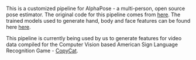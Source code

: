 This is a customized pipeline for AlphaPose - a multi-person, open source pose estimator. The original code for this pipeline comes from <a href=https://github.com/MVIG-SJTU/AlphaPose/tree/master>here</a>. The trained models used to generate hand, body and face features can be found here <a href=https://github.com/MVIG-SJTU/AlphaPose/tree/pytorch#installation>here</a>. 

This pipeline is currently being used by us to generate features for video data compiled for the Computer Vision based American Sign Language Recognition Game - <a href=https://gvu.gatech.edu/research/projects/copycat-helping-young-deaf-children-acquire-language-skills-using-sign-language>CopyCat</a>.
